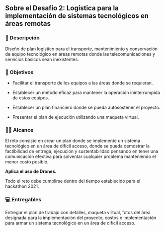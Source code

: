 ## Sobre el  Desafío 2: Logística para la implementación de sistemas tecnológicos en áreas remotas ​

### 🧐 Descripción
Diseño de plan logístico para el transporte, mantenimiento y conservación de equipo tecnológico en áreas remotas donde las telecomunicaciones y servicios básicos sean inexistentes. ​

### 💪 Objetivos
- Facilitar el transporte de los equipos a las áreas donde se requieran.​

- Establecer un método eficaz para mantener la operación ininterrumpida de estos equipos.​

- Establecer un plan financiero donde se pueda autosostener el proyecto. ​

- Presentar el plan de ejecución utilizando una maqueta virtual.


### 🤘🏽 Alcance
El reto consiste en crear un plan donde se implemente un sistema tecnológico en un área de difícil acceso, donde se pueda demostrar la factibilidad de entrega, ejecución y sustentabilidad pensando en tener una comunicación efectiva para solventar cualquier problema manteniendo el menor costo posible.​

**Aplica el uso de Drones.​**

Todo el reto debe cumplirse dentro del tiempo establecido para el hackathon 2021.  

### 💻 Entregables
Entregar el plan de trabajo con detalles, maqueta virtual, fotos del área designada para la implementación del proyecto, costos e implementación para armar un sistema tecnológico en un área de difícil acceso. ​
